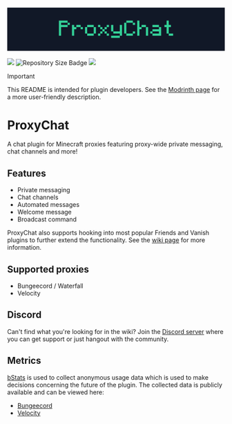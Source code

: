 ![ProxyChatBanner](/assets/proxychat-banner.svg)

[<img src="https://img.shields.io/modrinth/dt/i4z1bWh6?style=for-the-badge&logo=modrinth&labelColor=%23111827&color=%2334d399">](https://modrinth.com/plugin/proxychat)
![Repository Size Badge](https://img.shields.io/github/repo-size/fabianmakila/proxychat?style=for-the-badge&labelColor=%23111827&color=%2310b981)
[<img src="https://img.shields.io/github/v/release/fabianmakila/proxychat?include_prereleases&style=for-the-badge&labelColor=%23111827&color=%2310b981">](https://github.com/waeverything/WAEPack/releases)

> [!IMPORTANT]
> This README is intended for plugin developers. See the [Modrinth page](https://modrinth.com/plugin/proxychat) for a more user-friendly description.

# ProxyChat

A chat plugin for Minecraft proxies featuring proxy-wide private messaging, chat channels and more!

## Features

- Private messaging
- Chat channels
- Automated messages
- Welcome message
- Broadcast command

ProxyChat also supports hooking into most popular Friends and Vanish plugins to further extend the functionality.
See the [wiki page](https://github.com/fabianmakila/ProxyChat/wiki/plugin-hooks) for more information.

## Supported proxies

- Bungeecord / Waterfall
- Velocity

## Discord

Can't find what you're looking for in the wiki?
Join the [Discord server](https://discord.gg/hNMvqruCuK) where you can get support or just hangout with the community.

## Metrics

[bStats](https://bstats.org) is used to collect anonymous usage data which is used to make decisions concerning the
future of the plugin.
The collected data is publicly available and can be viewed here:

- [Bungeecord](https://bstats.org/plugin/bungeecord/ProxyChatBungee/18435)
- [Velocity](https://bstats.org/plugin/velocity/ProxyChat/15557)
